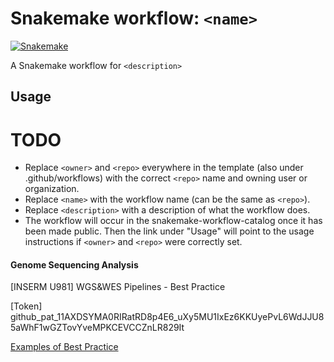 # Snakemake workflow: `<name>`

[![Snakemake](https://img.shields.io/badge/snakemake-≥6.3.0-brightgreen.svg)](https://snakemake.github.io)

A Snakemake workflow for `<description>`


## Usage



# TODO

* Replace `<owner>` and `<repo>` everywhere in the template (also under .github/workflows) with the correct `<repo>` name and owning user or organization.
* Replace `<name>` with the workflow name (can be the same as `<repo>`).
* Replace `<description>` with a description of what the workflow does.
* The workflow will occur in the snakemake-workflow-catalog once it has been made public. Then the link under "Usage" will point to the usage instructions if `<owner>` and `<repo>` were correctly set.



#### Genome Sequencing Analysis
[INSERM U981] WGS&amp;WES Pipelines - Best Practice

[Token] 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

[Examples of Best Practice](https://snakemake.github.io/snakemake-workflow-catalog/)
